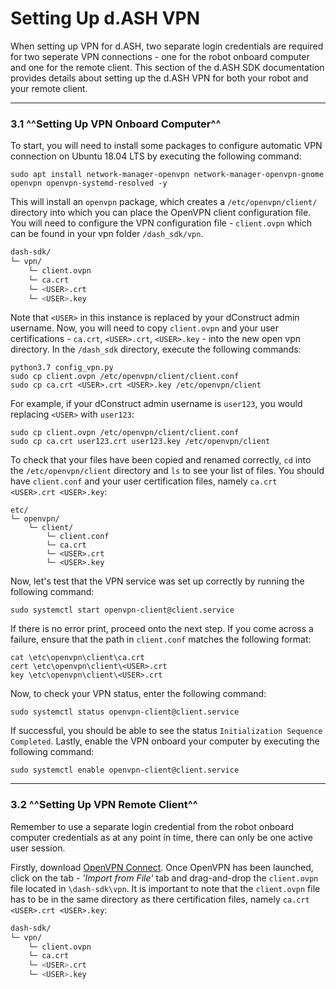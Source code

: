 # Setting Up d.ASH VPN

When setting up VPN for d.ASH, two separate login credentials are required for two seperate VPN connections - one for the robot onboard computer and one for the remote client. This section of the d.ASH SDK documentation provides details about setting up the d.ASH VPN for both your robot and your remote client.

---

### 3.1 ^^Setting Up VPN Onboard Computer^^

To start, you will need to install some packages to configure automatic VPN connection on Ubuntu 18.04 LTS by executing the following command:

``` python3
sudo apt install network-manager-openvpn network-manager-openvpn-gnome openvpn openvpn-systemd-resolved -y
```

This will install an `openvpn` package, which creates a `/etc/openvpn/client/` directory into which you can place the OpenVPN client configuration file. You will need to configure the VPN configuration file - `client.ovpn` which can be found in your vpn folder `/dash_sdk/vpn`. 

``` sh
dash-sdk/
└─ vpn/
    └─ client.ovpn
    └─ ca.crt
    └─ <USER>.crt
    └─ <USER>.key
```
Note that `<USER>` in this instance is replaced by your dConstruct admin username. Now, you will need to copy `client.ovpn` and your user certifications - `ca.crt`, `<USER>.crt`, `<USER>.key` - into the new open vpn directory. In the `/dash_sdk` directory, execute the following commands:

``` python3
python3.7 config_vpn.py
sudo cp client.ovpn /etc/openvpn/client/client.conf 
sudo cp ca.crt <USER>.crt <USER>.key /etc/openvpn/client
```

For example, if your dConstruct admin username is `user123`, you would replacing `<USER>` with `user123`:

``` python3
sudo cp client.ovpn /etc/openvpn/client/client.conf 
sudo cp ca.crt user123.crt user123.key /etc/openvpn/client
```

To check that your files have been copied and renamed correctly, `cd` into the `/etc/openvpn/client` directory and `ls` to see your list of files. You should have `client.conf` and your user certification files, namely `ca.crt <USER>.crt <USER>.key`:

``` 
etc/
└─ openvpn/
    └─ client/
        └─ client.conf
        └─ ca.crt
        └─ <USER>.crt
        └─ <USER>.key
```

Now, let's test that the VPN service was set up correctly by running the following command:
``` python3
sudo systemctl start openvpn-client@client.service
```

If there is no error print, proceed onto the next step. If you come across a failure, ensure that the path in `client.conf` matches the following format:

```python3
cat \etc\openvpn\client\ca.crt
cert \etc\openvpn\client\<USER>.crt
key \etc\openvpn\client\<USER>.crt
```

Now, to check your VPN status, enter the following command: 
``` python3 
sudo systemctl status openvpn-client@client.service
```
If successful, you should be able to see the status `Initialization Sequence Completed`. Lastly, enable the VPN onboard your computer by executing the following command: 

``` python3
sudo systemctl enable openvpn-client@client.service
```

---

### 3.2 ^^Setting Up VPN Remote Client^^

Remember to use a separate login credential from the robot onboard computer credentials as at any point in time, there can only be one active user session.

Firstly, download [OpenVPN Connect](https://openvpn.net/client-connect-vpn-for-windows/). Once OpenVPN has been launched, click on the tab - _'Import from File'_ tab and drag-and-drop the `client.ovpn` file located in `\dash-sdk\vpn`. It is important to note that the `client.ovpn` file has to be in the same directory as there certification files, namely `ca.crt <USER>.crt <USER>.key`:

``` sh
dash-sdk/
└─ vpn/
    └─ client.ovpn
    └─ ca.crt
    └─ <USER>.crt
    └─ <USER>.key
```